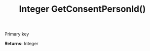﻿---
uid: crmscript_ref_NSConsentInfo_GetConsentPersonId
title: Integer GetConsentPersonId()
intellisense: NSConsentInfo.GetConsentPersonId
keywords: NSConsentInfo, GetConsentPersonId
so.topic: reference
---

Primary key

**Returns:** Integer


